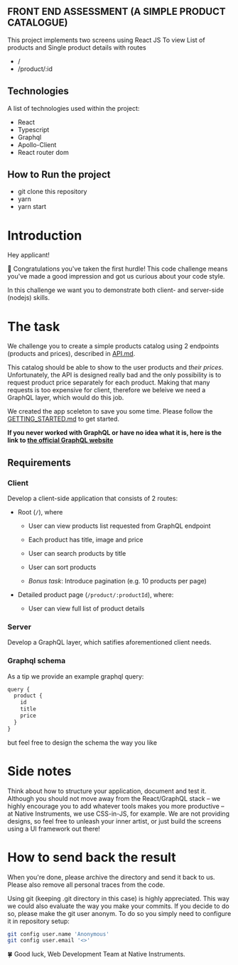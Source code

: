 ##  FRONT END ASSESSMENT (A SIMPLE PRODUCT CATALOGUE)

This project implements two screens using React JS To view List of products and Single product details with routes

- /
- /product/:id

## Technologies

A list of technologies used within the project:
- React
- Typescript
- Graphql
- Apollo-Client
- React router dom

## How to Run the project

- git clone this repository
- yarn
- yarn start

# Introduction

Hey applicant!

👏 Congratulations you've taken the first hurdle! 
This code challenge means you've made a good impression and got us curious about your code style.

In this challenge we want you to demonstrate both client- and server-side (nodejs) skills.


# The task

We challenge you to create a simple products catalog using 2 endpoints (products and prices), described in [API.md](./API.md).

This catalog should be able to show to the user products and *their prices*.
Unfortunately, the API is designed really bad and the only possibility is to request product price separately for each product.
Making that many requests is too expensive for client, therefore we beleive we need a GraphQL layer, which would do this job.

We created the app sceleton to save you some time. Please follow the [GETTING_STARTED.md](./GETTING_STARTED.md) to get started.

**If you never worked with GraphQL or have no idea what it is, here is the link to [the official GraphQL website](https://graphql.org/)**


## Requirements

### Client 

Develop a client-side application that consists of 2 routes:

- Root (`/`), where

    - User can view products list requested from GraphQL endpoint

    - Each product has title, image and price

    - User can search products by title

    - User can sort products

    - *Bonus task*: Introduce pagination (e.g. 10 products per page)

- Detailed product page (`/product/:productId`), where:

    - User can view full list of product details


### Server

Develop a GraphQL layer, which satifies aforementioned client needs.


### Graphql schema

As a tip we provide an example graphql query:

```js
query {
  product {
    id
    title
    price
  }
}
```

but feel free to design the schema the way you like


# Side notes

Think about how to structure your application, document and test it.
Although you should not move away from the React/GraphQL stack – we highly encourage you to add whatever tools makes you more productive – at Native Instruments, we use CSS-in-JS, for example.
We are not providing designs, so feel free to unleash your inner artist, or just build the screens using a UI framework out there!


# How to send back the result

When you're done, please archive the directory and send it back to us. Please also remove all personal traces from the code.

Using git (keeping .git directory in this case) is highly appreciated. This way we could also evaluate the way you make your commits. 
If you decide to do so, please make the git user anonym. To do so you simply need to configure it in repository setup:

```sh
git config user.name 'Anonymous'
git config user.email '<>'
```


🍀 Good luck,
Web Development Team at Native Instruments.
